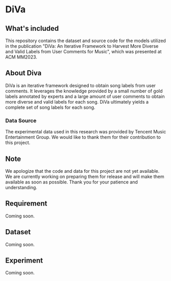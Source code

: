 # DiVa
## What's included
This repository contains the dataset and source code for the models utilized in the publication "DiVa: An Iterative Framework to Harvest More Diverse and Valid Labels from User Comments for Music", which was presented at ACM MM2023.
## About Diva
DiVa is an iterative framework designed to obtain song labels from user comments. It leverages the knowledge provided by a small number of gold labels annotated by experts and a large amount of user comments to obtain more diverse and valid labels for each song. DiVa ultimately yields a complete set of song labels for each song.
### Data Source
The experimental data used in this research was provided by Tencent Music Entertainment Group. We would like to thank them for their contribution to this project.
## Note
We apologize that the code and data for this project are not yet available. We are currently working on preparing them for release and will make them available as soon as possible. Thank you for your patience and understanding.
## Requirement
Coming soon.
## Dataset
Coming soon.
## Experiment
Coming soon.

